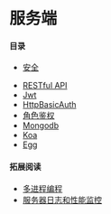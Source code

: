 # 服务端



#### 目录

* [安全](Safe.md)

- [RESTful API](server/RESTful.md)
- [Jwt](server/Jwt.md)
- [HttpBasicAuth](server/HttpBasicAuth.md)
- [角色鉴权](server/Scope.md)
- [Mongodb](server/Mongodb.md)
- [Koa](server/Koa.md)
- [Egg](Egg.md)



#### 拓展阅读

* [多进程编程]()
* [服务器日志和性能监控]()



